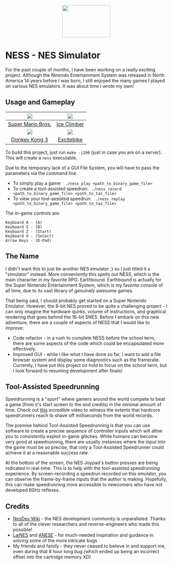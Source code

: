 <p align="center">
  <img width="150" height="100" src="https://user-images.githubusercontent.com/31244240/72781082-763a2a00-3bee-11ea-902f-9963f2a764fb.png">
</p>

# NESS - NES Simulator

For the past couple of months, I have been working on a really exciting project. Although the Ninendo Entertainment System was 
released in North America 14 years before I was born, I still enjoyed the many games I played on various NES emulators. It was about time I wrote my own!

## Usage and Gameplay

| [![](https://user-images.githubusercontent.com/31244240/72782990-3f1a4780-3bf3-11ea-9ca1-6cca205c2a43.gif)](https://en.wikipedia.org/wiki/Super_Mario_Bros.)  | [![](https://user-images.githubusercontent.com/31244240/72783129-adf7a080-3bf3-11ea-8ed0-6ec779172a35.gif)](https://en.wikipedia.org/wiki/Ice_Climber) |
|:---:|:---:|
| [Super Mario Bros.](https://en.wikipedia.org/wiki/Super_Mario_Bros.) | [Ice Climber](https://en.wikipedia.org/wiki/Ice_Climber) |
| [![](https://user-images.githubusercontent.com/31244240/72783177-c8ca1500-3bf3-11ea-9a86-0d6a557b04e9.gif)](https://en.wikipedia.org/wiki/Donkey_Kong_3)  | [![](https://user-images.githubusercontent.com/31244240/72783600-d59b3880-3bf4-11ea-9cbc-721b2ea76ee5.gif)](https://en.wikipedia.org/wiki/Excitebike) |
| [Donkey Kong 3](https://en.wikipedia.org/wiki/Donkey_Kong_3) | [Excitebike](https://en.wikipedia.org/wiki/Excitebike) |

To build this project, just run
```make -j200```
(just in case you are on a server). This will create a ```ness``` executable.

Due to the temporary lack of a GUI File System, you will have to pass the parameters via the command line.
* To simply play a game:
``` ./ness play <path_to_binary_game_file>```
* To create a tool-assisted speedrun:
``` ./ness record <path_to_binary_game_file> <path_to_tas_file>```
* To view your tool-assisted speedrun:
``` ./ness replay <path_to_binary_game_file> <path_to_tas_file>```

The in-game controls are:
```
Keyboard A - (A)
Keyboard S - (B)
Keyboard Z - (Start)
Keyboard X - (Select)
Arrow Keys - (D-Pad)
```
## The Name
I didn't want this to just be another NES emulator ;) so I just titled it a "simulator" instead. More conveniently this spells out NESS, which
is the main character in my favorite RPG: Earthbound. Earthbound is actually for the Super Nintendo Entertainment System, which is my favorite console
of all time, due to its vast library of genuinely awesome games.

That being said, I should probably get started on a Super Nintendo Emulator. However, the 8-bit NES proved to be quite a challenging project - 
I can only imagine the hardware quirks, volume of instructions, and graphical rendering that goes behind the 16-bit SNES. Before I embark on
this new adventure, there are a couple of aspects of NESS that I would like to improve:
* Code refactor - in a rush to complete NESS before the school term, there are some aspects of the code which could be encapsulated more effectively.
* Improved GUI - while I like what I have done so far, I want to add a file browser system and display some diagnostics such as the framerate.
Currently, I have put this project on hold to focus on the school term, but I look forward to resuming development after finals!

## Tool-Assisted Speedrunning
Speedrunning is a "sport" where gamers around the world compete to beat a game (from it's start screen to the end credits) in the minimal amount of time. Check out [this](https://www.youtube.com/watch?v=4CgC2g43smA) incredible video to witness the extents that hardcore speedrunners reach to shave off milliseconds from the world records.

The premise behind Tool-Assisted Speedrunning is that you can use software to create a precise sequence of controller inputs which will allow
you to consistently exploit in-game glitches. While humans can become very good at speedrunning, there are usually instances
where the input into the game must be so precise, that only a Tool-Assisted Speedrunner could achieve it at a reasonable success
rate.

At the bottom of the screen, the NES Joypad's button presses are being indicated in real-time. This is to help with the tool-assisted speedrunning experience. By screen-recording a speedrun recorded on this emulator, you can observe the frame-by-frame inputs that the author is making. Hopefully, this can make speedrunning more accessible to newcomers who have not developed 60Hz reflexes.

## Credits
* [NesDev Wiki](https://nesdev.com/) - the NES development community is unparalleled. Thanks to all of the clever researchers and reverse-engineers
who made this possible!
* [LaiNES](https://github.com/AndreaOrru/LaiNES) and [ANESE](https://github.com/daniel5151/ANESE) - for much-needed inspiration and guidance in solving
some of the more intricate bugs
* My friends and family - they never ceased to believe in and support me, even during that 8 hour long bug (which ended up being an incorrect
offset into the cartridge memory XD)
